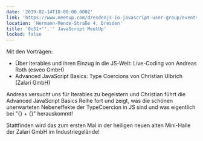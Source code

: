 ```yaml
---
date: '2019-02-14T18:00:00.000Z'
link: 'https://www.meetup.com/dresdenjs-io-javascript-user-group/events/wwdfrqyzdbsb/'
location: 'Hermann-Mende-Straße 4, Dresden'
title: '0o51+''.'' JavaScript MeetUp'
locked: false
---
```

Mit den Vorträgen:  
* Über Iterables und ihren Einzug in die JS-Welt: Live-Coding von Andreas Roth (esveo GmbH)  
* Advanced JavaScript Basics: Type Coercions von Christian Ulbrich (Zalari GmbH)

Andreas versucht uns für Iterables zu begeistern und Christian führt die Advanced JavaScript Basics Reihe fort und zeigt, was die schönen unerwarteten Nebeneffekte der TypeCoercion in JS sind und was eigentlich bei "{} + {}" herauskommt!

Stattfinden wird das zum ersten Mal in der heiligen neuen alten Mini-Halle der Zalari GmbH im Industriegelände!
